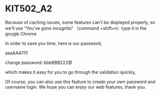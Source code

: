 # KIT502_A2
Because of caching issues, some features can't be displayed properly, so we'll use “You’ve gone incognito” （command +shift+n）type it in the google Chrome

In order to save you time, here is our password,

aaaAAA111!

change password: bbbBBB222@


which makes it easy for you to go through the validation quickly,


Of course, you can also use this feature to create your own password and username login.
We hope you can enjoy our web features, thank you.